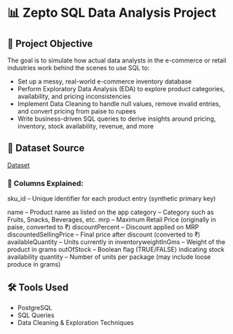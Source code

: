 # 📊 Zepto SQL Data Analysis Project

## 🎯 Project Objective
The goal is to simulate how actual data analysts in the e-commerce or retail industries work behind the scenes to use SQL to:
- Set up a messy, real-world e-commerce inventory database
- Perform Exploratory Data Analysis (EDA) to explore product categories, availability, and pricing inconsistencies
- Implement Data Cleaning to handle null values, remove invalid entries, and convert pricing from paise to rupees
- Write business-driven SQL queries to derive insights around pricing, inventory, stock availability, revenue, and more

## 📁 Dataset Source
[Dataset](https://www.kaggle.com/datasets/palvinder2006/zepto-inventory-dataset/data?select=zepto_v2.csv)
### 🧾 Columns Explained:
sku_id – Unique identifier for each product entry (synthetic primary key)

name – Product name as listed on the app
category – Category such as Fruits, Snacks, Beverages, etc.
mrp – Maximum Retail Price (originally in paise, converted to ₹)
discountPercent – Discount applied on MRP
discountedSellingPrice – Final price after discount (converted to ₹)
availableQuantity – Units currently in inventoryweightInGms – Weight of the product in grams
outOfStock – Boolean flag (TRUE/FALSE) indicating stock availability
quantity – Number of units per package (may include loose produce in grams)



## 🛠️ Tools Used
- PostgreSQL
- SQL Queries
- Data Cleaning & Exploration Techniques

  
